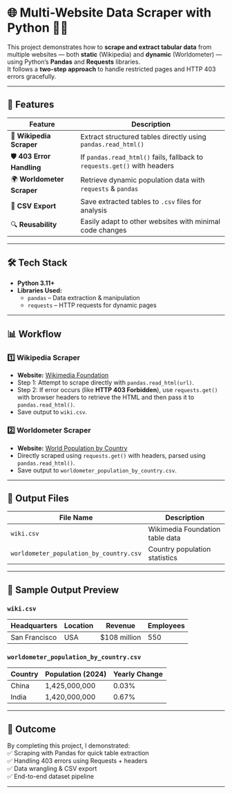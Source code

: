 # 🌐 Multi-Website Data Scraper with Python 🕵️‍♂️  

This project demonstrates how to **scrape and extract tabular data** from multiple websites — both **static** (Wikipedia) and **dynamic** (Worldometer) — using Python’s **Pandas** and **Requests** libraries.  
It follows a **two-step approach** to handle restricted pages and HTTP 403 errors gracefully.  

---

## 🔧 Features  

| Feature | Description |
|---------|-------------|
| 📄 **Wikipedia Scraper** | Extract structured tables directly using `pandas.read_html()` |
| 🛡 **403 Error Handling** | If `pandas.read_html()` fails, fallback to `requests.get()` with headers |
| 🌍 **Worldometer Scraper** | Retrieve dynamic population data with `requests` & `pandas` |
| 💾 **CSV Export** | Save extracted tables to `.csv` files for analysis |
| 🔍 **Reusability** | Easily adapt to other websites with minimal code changes |

---

## 🛠 Tech Stack  

- **Python 3.11+**
- **Libraries Used:**
  - `pandas` – Data extraction & manipulation  
  - `requests` – HTTP requests for dynamic pages  

---

## 📊 Workflow  

### **1️⃣ Wikipedia Scraper**  
- **Website:** [Wikimedia Foundation](https://en.wikipedia.org/wiki/Wikimedia_Foundation)  
- Step 1: Attempt to scrape directly with `pandas.read_html(url)`.  
- Step 2: If error occurs (like **HTTP 403 Forbidden**), use `requests.get()` with browser headers to retrieve the HTML and then pass it to `pandas.read_html()`.  
- Save output to `wiki.csv`.  

### **2️⃣ Worldometer Scraper**  
- **Website:** [World Population by Country](https://www.worldometers.info/world-population/population-by-country/)  
- Directly scraped using `requests.get()` with headers, parsed using `pandas.read_html()`.  
- Save output to `worldometer_population_by_country.csv`.  

---

## 📂 Output Files  

| File Name | Description |
|-----------|-------------|
| `wiki.csv` | Wikimedia Foundation table data |
| `worldometer_population_by_country.csv` | Country population statistics |

---

## 📸 Sample Output Preview  

### **`wiki.csv`**  
| Headquarters | Location | Revenue | Employees |
|--------------|----------|---------|-----------|
| San Francisco | USA | $108 million | 550 |

### **`worldometer_population_by_country.csv`**  
| Country | Population (2024) | Yearly Change |
|---------|-------------------|---------------|
| China   | 1,425,000,000      | 0.03% |
| India   | 1,420,000,000      | 0.67% |

---

## 🚀 Outcome  

By completing this project, I demonstrated:  
✅ Scraping with Pandas for quick table extraction  
✅ Handling 403 errors using Requests + headers  
✅ Data wrangling & CSV export  
✅ End-to-end dataset pipeline  

---


